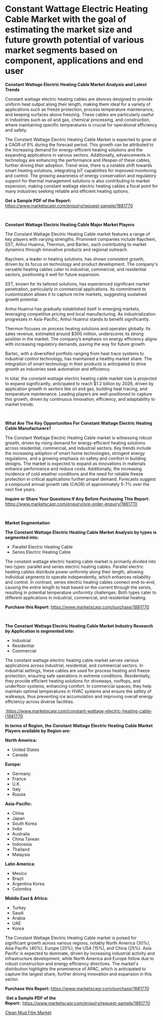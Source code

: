 <p><h1>Constant Wattage Electric Heating Cable Market with the goal of estimating the market size and future growth potential of various market segments based on component, applications and end user</h1></p><p><strong>Constant Wattage Electric Heating Cable Market Analysis and Latest Trends</strong></p>
<p><p>Constant wattage electric heating cables are devices designed to provide uniform heat output along their length, making them ideal for a variety of applications such as freeze protection, process temperature maintenance, and keeping surfaces above freezing. These cables are particularly useful in industries such as oil and gas, chemical processing, and construction, where maintaining specific temperatures is crucial for operational efficiency and safety.</p><p>The Constant Wattage Electric Heating Cable Market is expected to grow at a CAGR of 9% during the forecast period. This growth can be attributed to the increasing demand for energy-efficient heating solutions and the expanding applications in various sectors. Additionally, advancements in technology are enhancing the performance and lifespan of these cables, further driving their adoption. Trend-wise, there is a notable shift towards smart heating solutions, integrating IoT capabilities for improved monitoring and control. The growing awareness of energy conservation and regulatory support for thermal management solutions is also contributing to market expansion, making constant wattage electric heating cables a focal point for many industries seeking reliable and efficient heating options.</p></p>
<p><strong>Get a Sample PDF of the Report:&nbsp;</strong> <a href="https://www.marketscagr.com/enquiry/request-sample/1881770?utm_campaign=1868&utm_medium=2&utm_source=Github&utm_content=ia&utm_term=10022025&utm_id=constant-wattage-electric-heating-cable">https://www.marketscagr.com/enquiry/request-sample/1881770</a></p>
<p>&nbsp;</p>
<p><strong>Constant Wattage Electric Heating Cable Major Market Players</strong></p>
<p><p>The Constant Wattage Electric Heating Cable market features a range of key players with varying strengths. Prominent companies include Raychem, SST, Anhui Huanrui, Thermon, and Bartec, each contributing to market dynamics through innovative products and regional outreach.</p><p>Raychem, a leader in heating solutions, has shown consistent growth, driven by its focus on technology and product development. The company's versatile heating cables cater to industrial, commercial, and residential sectors, positioning it well for future expansion.</p><p>SST, known for its tailored solutions, has experienced significant market penetration, particularly in commercial applications. Its commitment to customization allows it to capture niche markets, suggesting sustained growth potential.</p><p>Anhui Huanrui has gradually established itself in emerging markets, leveraging competitive pricing and local manufacturing. As industrialization progresses in Asia-Pacific, Anhui Huanrui stands to benefit significantly.</p><p>Thermon focuses on process heating solutions and operates globally. Its sales revenue, estimated around $300 million, underscores its strong position in the market. The company’s emphasis on energy efficiency aligns with increasing regulatory demands, paving the way for future growth.</p><p>Bartec, with a diversified portfolio ranging from heat trace systems to industrial control technology, has maintained a healthy market share. The integration of smart technology in their products is anticipated to drive growth as industries seek automation and efficiency.</p><p>In total, the constant wattage electric heating cable market size is projected to expand significantly, anticipated to reach $1.2 billion by 2026, driven by application growth in sectors like oil and gas, building heat tracing, and temperature maintenance. Leading players are well-positioned to capture this growth, driven by continuous innovation, efficiency, and adaptability to market trends.</p></p>
<p>&nbsp;</p>
<p><strong>What Are The Key Opportunities For Constant Wattage Electric Heating Cable Manufacturers?</strong></p>
<p><p>The Constant Wattage Electric Heating Cable market is witnessing robust growth, driven by rising demand for energy-efficient heating solutions across residential, commercial, and industrial sectors. Key trends include the increasing adoption of smart home technologies, stringent energy regulations, and a growing emphasis on safety and comfort in building designs. The market is expected to expand as innovations in materials enhance performance and reduce costs. Additionally, the increasing incidence of cold weather conditions and the need for reliable freeze protection in critical applications further propel demand. Forecasts suggest a compound annual growth rate (CAGR) of approximately 5-7% over the next five years.</p></p>
<p><strong>Inquire or Share Your Questions If Any Before Purchasing This Report:</strong> <a href="https://www.marketscagr.com/enquiry/pre-order-enquiry/1881770?utm_campaign=1868&utm_medium=2&utm_source=Github&utm_content=ia&utm_term=10022025&utm_id=constant-wattage-electric-heating-cable">https://www.marketscagr.com/enquiry/pre-order-enquiry/1881770</a></p>
<p>&nbsp;</p>
<p><strong>Market Segmentation</strong></p>
<p><strong>The Constant Wattage Electric Heating Cable Market Analysis by types is segmented into:</strong></p>
<p><ul><li>Parallel Electric Heating Cable</li><li>Series Electric Heating Cable</li></ul></p>
<p><p>The constant wattage electric heating cable market is primarily divided into two types: parallel and series electric heating cables. Parallel electric heating cables distribute power uniformly along their length, allowing individual segments to operate independently, which enhances reliability and control. In contrast, series electric heating cables connect end-to-end, causing the entire length to heat based on the current through the series, resulting in potential temperature uniformity challenges. Both types cater to different applications in industrial, commercial, and residential heating.</p></p>
<p><strong>Purchase this Report:&nbsp;</strong><a href="https://www.marketscagr.com/purchase/1881770?utm_campaign=1868&utm_medium=2&utm_source=Github&utm_content=ia&utm_term=10022025&utm_id=constant-wattage-electric-heating-cable">https://www.marketscagr.com/purchase/1881770</a></p>
<p>&nbsp;</p>
<p><strong>The Constant Wattage Electric Heating Cable Market Industry Research by Application is segmented into:</strong></p>
<p><ul><li>Industrial</li><li>Residential</li><li>Commercial</li></ul></p>
<p><p>The constant wattage electric heating cable market serves various applications across industrial, residential, and commercial sectors. In industrial settings, these cables are used for process heating and freeze protection, ensuring safe operations in extreme conditions. Residentially, they provide efficient heating solutions for driveways, rooftops, and underfloor systems, enhancing comfort. In commercial spaces, they help maintain optimal temperatures in HVAC systems and ensure the safety of walkways, thus preventing ice accumulation and improving overall energy efficiency across diverse facilities.</p></p>
<p><a href="https://www.marketscagr.com/constant-wattage-electric-heating-cable-r1881770?utm_campaign=1868&utm_medium=2&utm_source=Github&utm_content=ia&utm_term=10022025&utm_id=constant-wattage-electric-heating-cable">&nbsp;https://www.marketscagr.com/constant-wattage-electric-heating-cable-r1881770</a></p>
<p><strong>In terms of Region, the Constant Wattage Electric Heating Cable Market Players available by Region are:</strong></p>
<p>
    <p> <strong> North America: </strong>
        <ul>
            <li>United States</li>
            <li>Canada</li>
        </ul>
        </p> 
    <p> <strong> Europe: </strong>
        <ul>
            <li>Germany</li>
            <li>France</li>
            <li>U.K.</li>
            <li>Italy</li>
            <li>Russia</li>
        </ul>
        </p> 
    <p> <strong> Asia-Pacific: </strong>
        <ul>
            <li>China</li>
            <li>Japan</li>
            <li>South Korea</li>
            <li>India</li>
            <li>Australia</li>
            <li>China Taiwan</li>
            <li>Indonesia</li>
            <li>Thailand</li>
            <li>Malaysia</li>
        </ul>
        </p> 
    <p> <strong> Latin America: </strong>
        <ul>
            <li>Mexico</li>
            <li>Brazil</li>
            <li>Argentina Korea</li>
            <li>Colombia</li>
        </ul>
        </p> 
    <p> <strong> Middle East & Africa: </strong>
        <ul>
            <li>Turkey</li>
            <li>Saudi</li>
            <li>Arabia</li>
            <li>UAE</li>
            <li>Korea</li>
        </ul>
    </p>
    </p>
<p><p>The Constant Wattage Electric Heating Cable market is poised for significant growth across various regions, notably North America (30%), Asia Pacific (40%), Europe (20%), the USA (15%), and China (25%). Asia Pacific is expected to dominate, driven by increasing industrial activity and infrastructure development, while North America and Europe follow due to robust construction and energy efficiency directives. The market's distribution highlights the prominence of APAC, which is anticipated to capture the largest share, further driving innovation and expansion in this sector.</p></p>
<p><strong>Purchase this Report: </strong><a href="https://www.marketscagr.com/purchase/1881770?utm_campaign=1868&utm_medium=2&utm_source=Github&utm_content=ia&utm_term=10022025&utm_id=constant-wattage-electric-heating-cable">https://www.marketscagr.com/purchase/1881770</a></p>
<p>&nbsp;<strong>Get a Sample PDF of the Report:&nbsp;&nbsp;</strong><a href="https://www.marketscagr.com/enquiry/request-sample/1881770?utm_campaign=1868&utm_medium=2&utm_source=Github&utm_content=ia&utm_term=10022025&utm_id=constant-wattage-electric-heating-cable">https://www.marketscagr.com/enquiry/request-sample/1881770</a></p>
<p><strong></strong></p>
<p><p><a href="https://github.com/Krish2023na/Market-Research-Report-List-7/blob/main/clean-mud-film-market.md?utm_campaign=1868&utm_medium=2&utm_source=Github&utm_content=ia&utm_term=10022025&utm_id=constant-wattage-electric-heating-cable">Clean Mud Film Market</a></p></p>